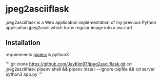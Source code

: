 # jpeg2asciiflask

jpeg2asciiflask is a Web application implementation of my previous Python application jpeg2ascii which turns regular image into a ascii art.

## Installation

requirements [pipenv](https://pypi.org/project/pipenv/) & python3

'''
git clone https://github.com/JayKim97/jpeg2asciiflask.git
cd jpeg2asciiflask
pipenv shell && pipenv install --ignore-pipfile && cd server
python3 app.py
'''
